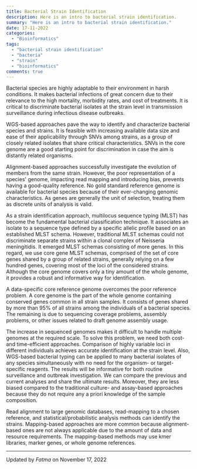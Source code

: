 ```yaml
---
title: Bacterial Strain Identification
description: Here is an intro to bacterial strain identification.
summary: "Here is an intro to bacterial strain identification."
date: 17-11-2022
categories:
  - "Bioinformatics"
tags:
  - "bacterial strain identification"
  - "bacteria"
  - "strain"
  - "bioinformatics"
comments: true
---
```

Bacterial species are highly adaptable to their environment in harsh conditions. It makes bacterial infections of great concern due to their relevance to the high mortality, morbidity rates, and cost of treatments. It is critical to discriminate bacterial isolates at the strain level in transmission surveillance during infectious disease outbreaks.

WGS-based approaches pave the way to identify and characterize bacterial species and strains. It is feasible with increasing available data size and ease of their applicability through SNVs among strains, as a group of closely related isolates that share critical characteristics. SNVs in the core genome are a good starting point for discrimination in case the aim is distantly related organisms.

Alignment-based approaches successfully investigate the evolution of members from the same strain. However, the poor representation of a species' genome, impacting read mapping and introducing bias, prevents having a good-quality reference. No gold standard reference genome is available for bacterial species because of their ever-changing genomic characteristics. As genes are generally the unit of selection, treating them as discrete units of analysis is valid.

As a strain identification approach, multilocus sequence typing (MLST) has become the fundamental bacterial classification technique. It associates an isolate to a sequence type defined by a specific allelic profile based on an established MLST schema. However, traditional MLST schemas could not discriminate separate strains within a clonal complex of Neisseria meningitidis. It emerged MLST schemas consisting of more genes. In this regard, we use core gene MLST schemas, comprised of the set of core genes shared by a group of related strains, generally relying on a few hundred genes, covering most of the loci of the considered strains. Although the core genome covers only a tiny amount of the whole genome, it provides a robust and informative way for identification.

A data-specific core reference genome overcomes the poor reference problem. A core genome is the part of the whole genome containing conserved genes common in all strain samples. It consists of genes shared by more than 95\% of all strains among the individuals of a bacterial species. The remaining is due to sequencing coverage problems, assembly problems, or other issues related to draft genome assembly usage.

The increase in sequenced genomes makes it difficult to handle multiple genomes at the required scale. To solve this problem, we need both cost- and time-efficient approaches. Comparison of highly variable loci in different individuals achieves accurate identification at the strain level. Also, WGS-based bacterial typing can be applied to many bacterial isolates of any species simultaneously with no need for the organism- or target-specific reagents. The results will be informative for both routine surveillance and outbreak investigation. We can compare the previous and current analyses and share the ultimate results. Moreover, they are less biased compared to the traditional culture- and assay-based approaches because they do not require any a priori knowledge of the sample composition.

Read alignment to large genomic databases, read-mapping to a chosen reference, and statistical/probabilistic analysis methods can identify the strains. Mapping-based approaches are more common because alignment-based ones are not always applicable due to the amount of data and resource requirements. The mapping-based methods may use kmer libraries, marker genes, or whole genome references.

---

Updated by *Fatma* on November 17, 2022
